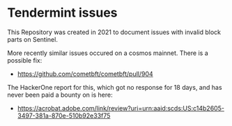 # Tendermint issues

This Repository was created in 2021 to document issues with invalid block parts on Sentinel.  

More recently similar issues occured on a cosmos mainnet.  There is a possible fix:

* https://github.com/cometbft/cometbft/pull/904

The HackerOne report for this, which got no response for 18 days, and has never been paid a bounty on is here:

* https://acrobat.adobe.com/link/review?uri=urn:aaid:scds:US:c14b2605-3497-381a-870e-510b92e33f75


